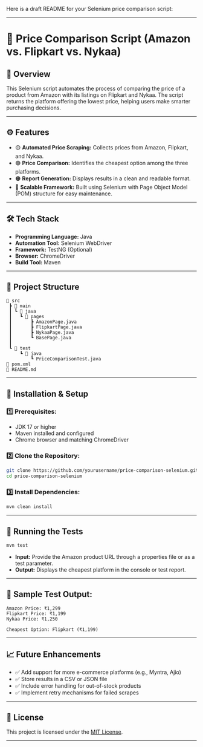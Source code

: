 Here is a draft README for your Selenium price comparison script:

---

# 🛒 Price Comparison Script (Amazon vs. Flipkart vs. Nykaa)

## 📌 Overview
This Selenium script automates the process of comparing the price of a product from Amazon with its listings on Flipkart and Nykaa. The script returns the platform offering the lowest price, helping users make smarter purchasing decisions.

---

## ⚙️ Features
- 🟡 **Automated Price Scraping:** Collects prices from Amazon, Flipkart, and Nykaa.  
- 🟢 **Price Comparison:** Identifies the cheapest option among the three platforms.  
- 🟠 **Report Generation:** Displays results in a clean and readable format.  
- 🔵 **Scalable Framework:** Built using Selenium with Page Object Model (POM) structure for easy maintenance.  

---

## 🛠️ Tech Stack
- **Programming Language:** Java  
- **Automation Tool:** Selenium WebDriver  
- **Framework:** TestNG (Optional)  
- **Browser:** ChromeDriver  
- **Build Tool:** Maven  

---

## 📂 Project Structure
```
📁 src
 ┣ 📂 main
 ┃ ┗ 📂 java
 ┃   ┗ 📂 pages
 ┃       ┣ AmazonPage.java
 ┃       ┣ FlipkartPage.java
 ┃       ┣ NykaaPage.java
 ┃       ┗ BasePage.java
 ┃  
 ┗ 📂 test
     ┗ 📂 java
         ┗ PriceComparisonTest.java
📄 pom.xml
📄 README.md
```

---

## 🚀 Installation & Setup

### 1️⃣ Prerequisites:
- JDK 17 or higher  
- Maven installed and configured  
- Chrome browser and matching ChromeDriver  

### 2️⃣ Clone the Repository:
```bash
git clone https://github.com/yourusername/price-comparison-selenium.git
cd price-comparison-selenium
```

### 3️⃣ Install Dependencies:
```bash
mvn clean install
```

---

## 🧪 Running the Tests
```bash
mvn test
```

- **Input:** Provide the Amazon product URL through a properties file or as a test parameter.  
- **Output:** Displays the cheapest platform in the console or test report.  

---

## 📝 Sample Test Output:
```
Amazon Price: ₹1,299
Flipkart Price: ₹1,199
Nykaa Price: ₹1,250

Cheapest Option: Flipkart (₹1,199)
```

---

## 📈 Future Enhancements
- ✅ Add support for more e-commerce platforms (e.g., Myntra, Ajio)  
- ✅ Store results in a CSV or JSON file  
- ✅ Include error handling for out-of-stock products  
- ✅ Implement retry mechanisms for failed scrapes  

---

## 📄 License
This project is licensed under the [MIT License](LICENSE).

---
